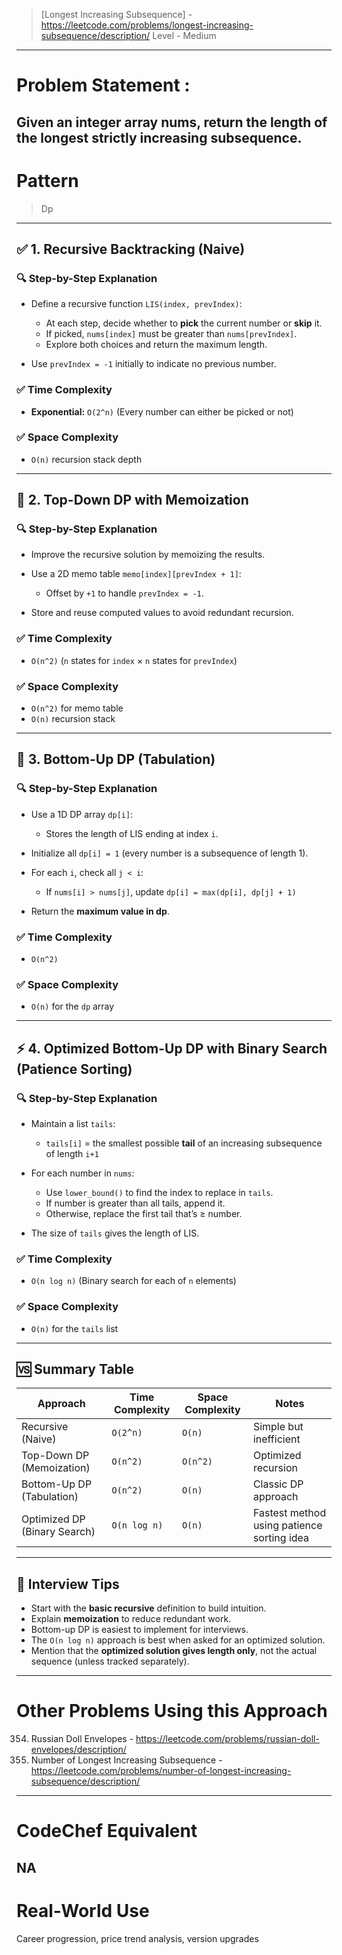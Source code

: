 > [Longest Increasing Subsequence] - https://leetcode.com/problems/longest-increasing-subsequence/description/
> Level - Medium
--------------------------------------------------------------------------------------------------------------------------------------
# Problem Statement : 

Given an integer array nums, return the length of the longest strictly increasing subsequence.
--------------------------------------------------------------------------------------------------------------------------------------
# Pattern
> Dp
--------------------------------------------------------------------------------------------------------------------------------------
## ✅ 1. Recursive Backtracking (Naive)

### 🔍 Step-by-Step Explanation

* Define a recursive function `LIS(index, prevIndex)`:

  * At each step, decide whether to **pick** the current number or **skip** it.
  * If picked, `nums[index]` must be greater than `nums[prevIndex]`.
  * Explore both choices and return the maximum length.
* Use `prevIndex = -1` initially to indicate no previous number.

### ✅ Time Complexity

* **Exponential:** `O(2^n)`
  (Every number can either be picked or not)

### ✅ Space Complexity

* `O(n)` recursion stack depth

---

## 🚀 2. Top-Down DP with Memoization

### 🔍 Step-by-Step Explanation

* Improve the recursive solution by memoizing the results.
* Use a 2D memo table `memo[index][prevIndex + 1]`:

  * Offset by `+1` to handle `prevIndex = -1`.
* Store and reuse computed values to avoid redundant recursion.

### ✅ Time Complexity

* `O(n^2)`
  (`n` states for `index` × `n` states for `prevIndex`)

### ✅ Space Complexity

* `O(n^2)` for memo table
* `O(n)` recursion stack

---

## 🧮 3. Bottom-Up DP (Tabulation)

### 🔍 Step-by-Step Explanation

* Use a 1D DP array `dp[i]`:

  * Stores the length of LIS ending at index `i`.
* Initialize all `dp[i] = 1` (every number is a subsequence of length 1).
* For each `i`, check all `j < i`:

  * If `nums[i] > nums[j]`, update `dp[i] = max(dp[i], dp[j] + 1)`
* Return the **maximum value in dp**.

### ✅ Time Complexity

* `O(n^2)`

### ✅ Space Complexity

* `O(n)` for the `dp` array

---

## ⚡ 4. Optimized Bottom-Up DP with Binary Search (Patience Sorting)

### 🔍 Step-by-Step Explanation

* Maintain a list `tails`:

  * `tails[i]` = the smallest possible **tail** of an increasing subsequence of length `i+1`
* For each number in `nums`:

  * Use `lower_bound()` to find the index to replace in `tails`.
  * If number is greater than all tails, append it.
  * Otherwise, replace the first tail that’s ≥ number.
* The size of `tails` gives the length of LIS.

### ✅ Time Complexity

* `O(n log n)`
  (Binary search for each of `n` elements)

### ✅ Space Complexity

* `O(n)` for the `tails` list

---

## 🆚 Summary Table

| Approach                     | Time Complexity | Space Complexity | Notes                                      |
| ---------------------------- | --------------- | ---------------- | ------------------------------------------ |
| Recursive (Naive)            | `O(2^n)`        | `O(n)`           | Simple but inefficient                     |
| Top-Down DP (Memoization)    | `O(n^2)`        | `O(n^2)`         | Optimized recursion                        |
| Bottom-Up DP (Tabulation)    | `O(n^2)`        | `O(n)`           | Classic DP approach                        |
| Optimized DP (Binary Search) | `O(n log n)`    | `O(n)`           | Fastest method using patience sorting idea |

---

## 🧠 Interview Tips

* Start with the **basic recursive** definition to build intuition.
* Explain **memoization** to reduce redundant work.
* Bottom-up DP is easiest to implement for interviews.
* The `O(n log n)` approach is best when asked for an optimized solution.
* Mention that the **optimized solution gives length only**, not the actual sequence (unless tracked separately).

--------------------------------------------------------------------------------------------------------------------------------------
# Other Problems Using this Approach
354. Russian Doll Envelopes - https://leetcode.com/problems/russian-doll-envelopes/description/
673. Number of Longest Increasing Subsequence - https://leetcode.com/problems/number-of-longest-increasing-subsequence/description/
--------------------------------------------------------------------------------------------------------------------------------------
# CodeChef Equivalent
NA
--------------------------------------------------------------------------------------------------------------------------------------
# Real-World Use
Career progression, price trend analysis, version upgrades